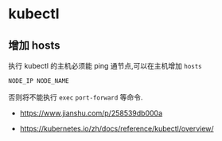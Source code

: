 # kubectl

## 增加 hosts

执行 kubectl 的主机必须能 ping 通节点,可以在主机增加 `hosts`

```bash
NODE_IP NODE_NAME
```

否则将不能执行 `exec` `port-forward` 等命令.

* https://www.jianshu.com/p/258539db000a

* https://kubernetes.io/zh/docs/reference/kubectl/overview/
